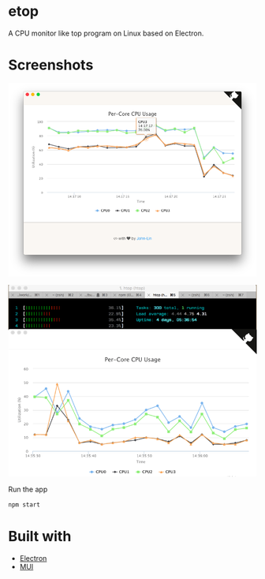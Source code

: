 # etop
A CPU monitor like top program on Linux based on Electron.

# Screenshots

![](/screenshots/etop.png)

![](/screenshots/etop.gif)

Run the app
```sh
npm start
```

# Built with

- [Electron](http://electron.atom.io)
- [MUI](https://www.muicss.com)
